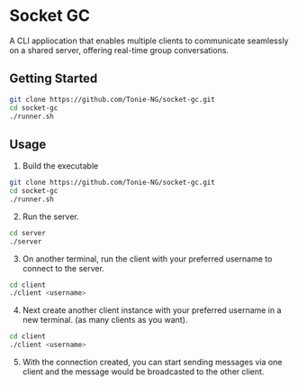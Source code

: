 # Socket GC

A CLI appliocation that enables multiple clients to communicate seamlessly on a shared server, offering real-time group conversations.

## Getting Started

```bash
git clone https://github.com/Tonie-NG/socket-gc.git
cd socket-gc
./runner.sh
```

## Usage

1. Build the executable

```bash
git clone https://github.com/Tonie-NG/socket-gc.git
cd socket-gc
./runner.sh
```

2. Run the server.

```bash
cd server
./server
```

3. On another terminal, run the client with your preferred username to connect to the server.

```bash
cd client
./client <username>
```

4. Next create another client instance with your preferred username in a new terminal. (as many clients as you want).

```bash
cd client
./client <username>
```

5. With the connection created, you can start sending messages via one client and the message would be broadcasted to the other client.
